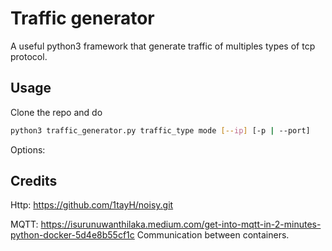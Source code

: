 # Traffic generator

A useful python3 framework that generate traffic of multiples types of tcp protocol.

## Usage

Clone the repo and do

```bash
python3 traffic_generator.py traffic_type mode [--ip] [-p | --port]
```

Options:

## Credits

Http: https://github.com/1tayH/noisy.git

MQTT: https://isurunuwanthilaka.medium.com/get-into-mqtt-in-2-minutes-python-docker-5d4e8b55cf1c
Communication between containers.
